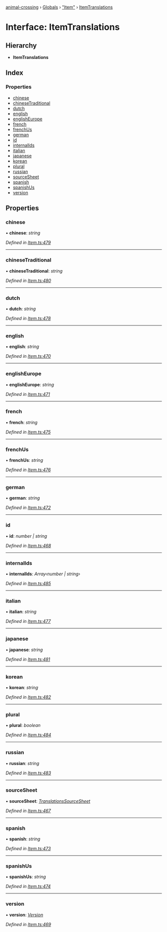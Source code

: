 [animal-crossing](../README.md) › [Globals](../globals.md) › ["Item"](../modules/_item_.md) › [ItemTranslations](_item_.itemtranslations.md)

# Interface: ItemTranslations

## Hierarchy

* **ItemTranslations**

## Index

### Properties

* [chinese](_item_.itemtranslations.md#chinese)
* [chineseTraditional](_item_.itemtranslations.md#chinesetraditional)
* [dutch](_item_.itemtranslations.md#dutch)
* [english](_item_.itemtranslations.md#english)
* [englishEurope](_item_.itemtranslations.md#englisheurope)
* [french](_item_.itemtranslations.md#french)
* [frenchUs](_item_.itemtranslations.md#frenchus)
* [german](_item_.itemtranslations.md#german)
* [id](_item_.itemtranslations.md#id)
* [internalIds](_item_.itemtranslations.md#internalids)
* [italian](_item_.itemtranslations.md#italian)
* [japanese](_item_.itemtranslations.md#japanese)
* [korean](_item_.itemtranslations.md#korean)
* [plural](_item_.itemtranslations.md#plural)
* [russian](_item_.itemtranslations.md#russian)
* [sourceSheet](_item_.itemtranslations.md#sourcesheet)
* [spanish](_item_.itemtranslations.md#spanish)
* [spanishUs](_item_.itemtranslations.md#spanishus)
* [version](_item_.itemtranslations.md#version)

## Properties

###  chinese

• **chinese**: *string*

*Defined in [Item.ts:479](https://github.com/Norviah/animal-crossing/blob/a6bd02a/module/types/Item.ts#L479)*

___

###  chineseTraditional

• **chineseTraditional**: *string*

*Defined in [Item.ts:480](https://github.com/Norviah/animal-crossing/blob/a6bd02a/module/types/Item.ts#L480)*

___

###  dutch

• **dutch**: *string*

*Defined in [Item.ts:478](https://github.com/Norviah/animal-crossing/blob/a6bd02a/module/types/Item.ts#L478)*

___

###  english

• **english**: *string*

*Defined in [Item.ts:470](https://github.com/Norviah/animal-crossing/blob/a6bd02a/module/types/Item.ts#L470)*

___

###  englishEurope

• **englishEurope**: *string*

*Defined in [Item.ts:471](https://github.com/Norviah/animal-crossing/blob/a6bd02a/module/types/Item.ts#L471)*

___

###  french

• **french**: *string*

*Defined in [Item.ts:475](https://github.com/Norviah/animal-crossing/blob/a6bd02a/module/types/Item.ts#L475)*

___

###  frenchUs

• **frenchUs**: *string*

*Defined in [Item.ts:476](https://github.com/Norviah/animal-crossing/blob/a6bd02a/module/types/Item.ts#L476)*

___

###  german

• **german**: *string*

*Defined in [Item.ts:472](https://github.com/Norviah/animal-crossing/blob/a6bd02a/module/types/Item.ts#L472)*

___

###  id

• **id**: *number | string*

*Defined in [Item.ts:468](https://github.com/Norviah/animal-crossing/blob/a6bd02a/module/types/Item.ts#L468)*

___

###  internalIds

• **internalIds**: *Array‹number | string›*

*Defined in [Item.ts:485](https://github.com/Norviah/animal-crossing/blob/a6bd02a/module/types/Item.ts#L485)*

___

###  italian

• **italian**: *string*

*Defined in [Item.ts:477](https://github.com/Norviah/animal-crossing/blob/a6bd02a/module/types/Item.ts#L477)*

___

###  japanese

• **japanese**: *string*

*Defined in [Item.ts:481](https://github.com/Norviah/animal-crossing/blob/a6bd02a/module/types/Item.ts#L481)*

___

###  korean

• **korean**: *string*

*Defined in [Item.ts:482](https://github.com/Norviah/animal-crossing/blob/a6bd02a/module/types/Item.ts#L482)*

___

###  plural

• **plural**: *boolean*

*Defined in [Item.ts:484](https://github.com/Norviah/animal-crossing/blob/a6bd02a/module/types/Item.ts#L484)*

___

###  russian

• **russian**: *string*

*Defined in [Item.ts:483](https://github.com/Norviah/animal-crossing/blob/a6bd02a/module/types/Item.ts#L483)*

___

###  sourceSheet

• **sourceSheet**: *[TranslationsSourceSheet](../enums/_item_.translationssourcesheet.md)*

*Defined in [Item.ts:467](https://github.com/Norviah/animal-crossing/blob/a6bd02a/module/types/Item.ts#L467)*

___

###  spanish

• **spanish**: *string*

*Defined in [Item.ts:473](https://github.com/Norviah/animal-crossing/blob/a6bd02a/module/types/Item.ts#L473)*

___

###  spanishUs

• **spanishUs**: *string*

*Defined in [Item.ts:474](https://github.com/Norviah/animal-crossing/blob/a6bd02a/module/types/Item.ts#L474)*

___

###  version

• **version**: *[Version](../enums/_item_.version.md)*

*Defined in [Item.ts:469](https://github.com/Norviah/animal-crossing/blob/a6bd02a/module/types/Item.ts#L469)*
